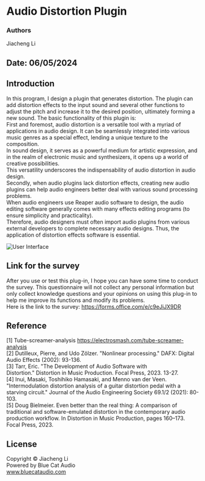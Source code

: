   # Audio Distortion Plugin

### Authors

Jiacheng Li<br/>

## Date: 06/05/2024

## Introduction
In this program, I design a plugin that generates distortion.  The plugin can add distortion effects to the input sound and several other functions to adjust the pitch and increase it to the desired position, ultimately forming a new sound.  The basic functionality of this plugin is: <br/>
First and foremost, audio distortion is a versatile tool with a myriad of applications in audio design.  It can be seamlessly integrated into various music genres as a special effect, lending a unique texture to the composition.  
In sound design, it serves as a powerful medium for artistic expression, and in the realm of electronic music and synthesizers, it opens up a world of creative possibilities.  
This versatility underscores the indispensability of audio distortion in audio design. <br/>
Secondly, when audio plugins lack distortion effects, creating new audio plugins can help audio engineers better deal with various sound processing problems.  
When audio engineers use Reaper audio software to design, the audio editing software generally comes with many effects editing programs (to ensure simplicity and practicality).  
Therefore, audio designers must often import audio plugins from various external developers to complete necessary audio designs. 
Thus, the application of distortion effects software is essential. <br/>

![User Interface](image.jpg)

## Link for the survey
After you use or test this plug-in, I hope you can have some time to conduct the survey. This questionnaire will not collect any personal information but only collect knowledge questions and your opinions on using this plug-in to help me improve its functions and modify its problems.<br/>
Here is the link to the survey: https://forms.office.com/e/c9eJiJX9DR <br/>


## Reference

[1] Tube-screamer-analysis https://electrosmash.com/tube-screamer-analysis <br/>
[2] Dutilleux, Pierre, and Udo Zölzer. "Nonlinear processing." DAFX: Digital Audio Effects (2002): 93-136. <br/>
[3] Tarr, Eric. "The Development of Audio Software with Distortion." Distortion in Music Production. Focal Press, 2023. 13-27. <br/>
[4] Inui, Masaki, Toshihiko Hamasaki, and Menno van der Veen. "Intermodulation distortion analysis of a guitar distortion pedal with a starving circuit." Journal of the Audio Engineering Society 69.1/2 (2021): 80-103. <br/>
[5] Doug Bielmeier. Even better than the real thing: A comparison of traditional and software-emulated distortion in the contemporary audio production workflow. In Distortion in Music Production, pages 160–173. Focal Press, 2023. <br/>


## License
Copyright © Jiacheng Li <br/>
Powered by Blue Cat Audio <br/>
www.bluecataudio.com <br/>
